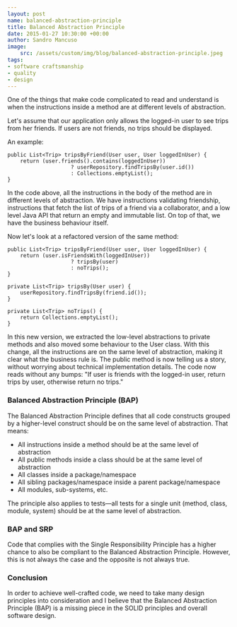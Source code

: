 ```yaml
---
layout: post
name: balanced-abstraction-principle
title: Balanced Abstraction Principle
date: 2015-01-27 10:30:00 +00:00
author: Sandro Mancuso
image:
    src: /assets/custom/img/blog/balanced-abstraction-principle.jpeg
tags:
- software craftsmanship
- quality
- design
---
```


One of the things that make code complicated to read and understand is when the instructions inside a method are at different levels of abstraction. 

Let's assume that our application only allows the logged-in user to see trips from her friends. If users are not friends, no trips should be displayed. 

An example:

	public List<Trip> tripsByFriend(User user, User loggedInUser) {
    	return (user.friends().contains(loggedInUser))    
    					? userRepository.findTripsBy(user.id())
						: Collections.emptyList();
	}

In the code above, all the instructions in the body of the method are in different levels of abstraction. We have instructions validating friendship, instructions that fetch the list of trips of a friend via a collaborator, and a low level Java API that return an empty and immutable list. On top of that, we have the business behaviour itself. 

Now let's look at a refactored version of the same method:

	public List<Trip> tripsByFriend(User user, User loggedInUser) {
		return (user.isFriendsWith(loggedInUser)) 
						? tripsBy(user)
						: noTrips();
	}

	private List<Trip> tripsBy(User user) {
		userRepository.findTripsBy(friend.id());
	}

	private List<Trip> noTrips() {
		return Collections.emptyList();
	}	

In this new version, we extracted the low-level abstractions to private methods and also moved some behaviour to the User class. With this change, all the instructions are on the same level of abstraction, making it clear what the business rule is. The public method is now telling us a story, without worrying about technical implementation details. The code now reads without any bumps: "If user is friends with the logged-in user, return trips by user, otherwise return no trips."

### Balanced Abstraction Principle (BAP)

The Balanced Abstraction Principle defines that all code constructs grouped by a higher-level construct should be on the same level of abstraction. That means:

* All instructions inside a method should be at the same level of abstraction 
* All public methods inside a class should be at the same level of abstraction
* All classes inside a package/namespace
* All sibling packages/namespace inside a parent package/namespace
* All modules, sub-systems, etc.

The principle also applies to tests—all tests for a single unit (method, class, module, system) should be at the same level of abstraction. 

### BAP and SRP

Code that complies with the Single Responsibility Principle has a higher chance to also be compliant to the Balanced Abstraction Principle. However, this is not always the case and the opposite is not always true. 

### Conclusion

In order to achieve well-crafted code, we need to take many design principles into consideration and I believe that the Balanced Abstraction Principle (BAP) is a missing piece in the SOLID principles and overall software design. 
